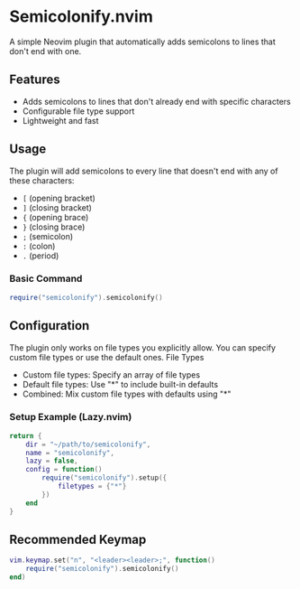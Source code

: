 # Semicolonify.nvim

A simple Neovim plugin that automatically adds semicolons to lines that don't end with one.

## Features

- Adds semicolons to lines that don't already end with specific characters
- Configurable file type support
- Lightweight and fast

## Usage

The plugin will add semicolons to every line that doesn't end with any of these characters:
- `[` (opening bracket)
- `]` (closing bracket)
- `{` (opening brace)
- `}` (closing brace)
- `;` (semicolon)
- `:` (colon)
- `.` (period)

### Basic Command

```lua
require("semicolonify").semicolonify()
```

## Configuration

The plugin only works on file types you explicitly allow. You can specify custom file types or use the default ones.
File Types

- Custom file types: Specify an array of file types
- Default file types: Use "*" to include built-in defaults
- Combined: Mix custom file types with defaults using "*"

### Setup Example (Lazy.nvim)

```lua
return {
    dir = "~/path/to/semicolonify",
    name = "semicolonify",
    lazy = false,
    config = function()
        require("semicolonify").setup({
            filetypes = {"*"}
        })
    end
}
```

## Recommended Keymap

```lua
vim.keymap.set("n", "<leader><leader>;", function()
    require("semicolonify").semicolonify()
end)
```

